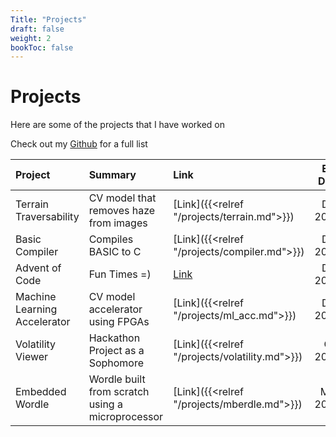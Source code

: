 ```yaml
---
Title: "Projects"
draft: false
weight: 2
bookToc: false
---
```


# Projects

Here are some of the projects that I have worked on

Check out my [Github](https://github.com/Ritarka) for a full list

| Project                      | Summary                                            | Link                                                    | End Date |
| :--------------------------- | :------------------------                          | :----                                                   | -------: |
| Terrain Traversability       | CV model that removes haze from images             | [Link]({{<relref "/projects/terrain.md">}})             | Dec 2024 |
| Basic Compiler               | Compiles BASIC to C                                | [Link]({{<relref "/projects/compiler.md">}})            | Dec 2024 |
| Advent of Code               | Fun Times =)                                       | [Link](https://github.com/Ritarka/advent-of-code-2024)  | Dec 2024 |
| Machine Learning Accelerator | CV model accelerator using FPGAs                   | [Link]({{<relref "/projects/ml_acc.md">}})              | Dec 2023 |
| Volatility Viewer            | Hackathon Project as a Sophomore                   | [Link]({{<relref "/projects/volatility.md">}})          | Oct 2022 |
| Embedded Wordle              | Wordle built from scratch using a microprocessor   | [Link]({{<relref "/projects/mberdle.md">}})             | May 2022 |

<!-- {{< list >}} -->
